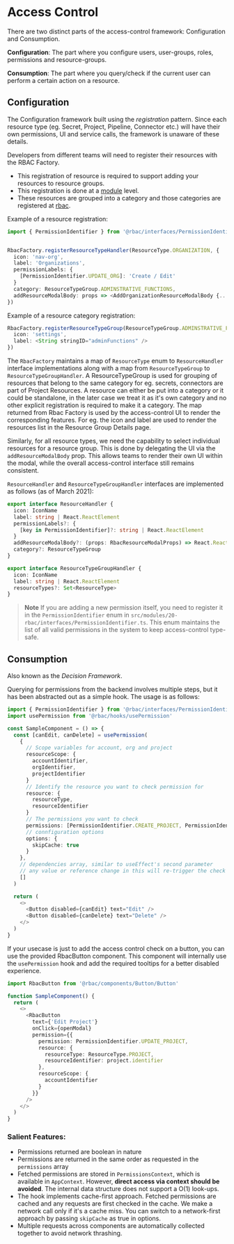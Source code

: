 # Access Control

There are two distinct parts of the access-control framework: Configuration and Consumption.

**Configuration**: The part where you configure users, user-groups, roles, permissions and resource-groups.

**Consumption**: The part where you query/check if the current user can perform a certain action on a resource.

## Configuration

The Configuration framework built using the _registration_ pattern. Since each resource type (eg. Secret, Project, Pipeline, Connector etc.) will have their own permissions, UI and service calls, the framework is unaware of these details.

Developers from different teams will need to register their resources with the RBAC Factory.

- This registration of resource is required to support adding your resources to resource groups.
- This registration is done at a [module](https://github.com/wings-software/nextgenui/blob/master/src/modules/README.md) level.
- These resources are grouped into a category and those categories are registered at [rbac](https://github.com/wings-software/nextgenui/blob/master/src/modules/20-rbac/RouteDestinations.tsx).

Example of a resource registration:

```typescript
import { PermissionIdentifier } from '@rbac/interfaces/PermissionIdentifier'


RbacFactory.registerResourceTypeHandler(ResourceType.ORGANIZATION, {
  icon: 'nav-org',
  label: 'Organizations',
  permissionLabels: {
    [PermissionIdentifier.UPDATE_ORG]: 'Create / Edit'
  }
  category: ResourceTypeGroup.ADMINSTRATIVE_FUNCTIONS,
  addResourceModalBody: props => <AddOrganizationResourceModalBody {...props} />
})
```

Example of a resource category registration:

```typescript
RbacFactory.registerResourceTypeGroup(ResourceTypeGroup.ADMINSTRATIVE_FUNCTIONS, {
  icon: 'settings',
  label: <String stringID="adminFunctions" />
})
```

The `RbacFactory` maintains a map of `ResourceType` enum to `ResourceHandler` interface implementations along with a map from `ResourceTypeGroup` to `ResourceTypeGroupHandler`. A ResourceTypeGroup is used for grouping of resources that belong to the same category for eg. secrets, connectors are part of Project Resources. A resource can either be put into a category or it could be standalone, in the later case we treat it as it's own category and no other explicit registration is required to make it a category. The map returned from Rbac Factory is used by the access-control UI to render the corresponding features. For eg. the icon and label are used to render the resources list in the Resource Group Details page.

Similarly, for all resource types, we need the capability to select individual resources for a resource group. This is done by delegating the UI via the `addResourceModalBody` prop. This allows teams to render their own UI within the modal, while the overall access-control interface still remains consistent.

`ResourceHandler` and `ResourceTypeGroupHandler` interfaces are implemented as follows (as of March 2021):

```typescript
export interface ResourceHandler {
  icon: IconName
  label: string | React.ReactElement
  permissionLabels?: {
    [key in PermissionIdentifier]?: string | React.ReactElement
  }
  addResourceModalBody?: (props: RbacResourceModalProps) => React.ReactElement
  category?: ResourceTypeGroup
}
```

```typescript
export interface ResourceTypeGroupHandler {
  icon: IconName
  label: string | React.ReactElement
  resourceTypes?: Set<ResourceType>
}
```

> **Note** If you are adding a new permission itself, you need to register it in the `PermissionIdentifier` enum in `src/modules/20-rbac/interfaces/PermissionIdentifier.ts`. This enum maintains the list of all valid permissions in the system to keep access-control type-safe.

## Consumption

Also known as the _Decision Framework_.

Querying for permissions from the backend involves multiple steps, but it has been abstracted out as a simple hook. The usage is as follows:

```typescript
import { PermissionIdentifier } from '@rbac/interfaces/PermissionIdentifier'
import usePermission from '@rbac/hooks/usePermission'

const SampleComponent = () => {
  const [canEdit, canDelete] = usePermission(
    {
      // Scope variables for account, org and project
      resourceScope: {
        accountIdentifier,
        orgIdentifier,
        projectIdentifier
      }
      // Identify the resource you want to check permission for
      resource: {
        resourceType,
        resourceIdentifier
      }
      // The permissions you want to check
      permissions: [PermissionIdentifier.CREATE_PROJECT, PermissionIdentifier.DELETE_PROJECT],
      // connfiguration options
      options: {
        skipCache: true
      }
    },
    // dependencies array, similar to useEffect's second parameter
    // any value or reference change in this will re-trigger the check
    []
  )

  return (
    <>
      <Button disabled={canEdit} text="Edit" />
      <Button disabled={canDelete} text="Delete" />
    </>
  )
}
```

If your usecase is just to add the access control check on a button, you can use the provided RbacButton component. This component will
internally use the `usePermission` hook and add the required tooltips for a better disabled experience.

```typescript
import RbacButton from '@rbac/components/Button/Button'

function SampleComponent() {
  return (
    <>
      <RbacButton
        text={'Edit Project'}
        onClick={openModal}
        permission={{
          permission: PermissionIdentifier.UPDATE_PROJECT,
          resource: {
            resourceType: ResourceType.PROJECT,
            resourceIdentifier: project.identifier
          },
          resourceScope: {
            accountIdentifier
          }
        }}
      />
    </>
  )
}
```

### Salient Features:

- Permissions returned are boolean in nature
- Permissions are returned in the same order as requested in the `permissions` array
- Fetched permissions are stored in `PermissionsContext`, which is available in `AppContext`. However, **direct access via context should be avoided**. The internal data structure does not support a O(1) look-ups.
- The hook implements cache-first approach. Fetched permissions are cached and any requests are first checked in the cache. We make a network call only if it's a cache miss. You can switch to a network-first approach by passing `skipCache` as true in options.
- Multiple requests across components are automatically collected together to avoid network thrashing.
